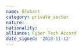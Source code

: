 ```yaml
---
name: Globant
category: private_sector
nature: 
nationality: 
alliance: Cyber Tech Accord
date_signed: '2018-11-12'
---
```

    